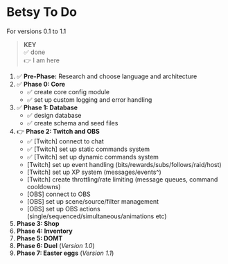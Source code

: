 # Betsy To Do

For versions 0.1 to 1.1

> **KEY**  
> ✅ done  
> 👉 I am here  

1. ✅ **Pre-Phase:** Research and choose language and architecture
2. ✅ **Phase 0: Core**
    - ✅ create core config module
    - ✅ set up custom logging and error handling
3. ✅ **Phase 1: Database**
    - ✅ design database
    - ✅ create schema and seed files
4. 👉 **Phase 2: Twitch and OBS**
    - ✅ [Twitch] connect to chat
    - ✅ [Twitch] set up static commands system
    - ✅ [Twitch] set up dynamic commands system
    - [Twitch] set up event handling (bits/rewards/subs/follows/raid/host)
    - [Twitch] set up XP system (messages/events^)
    - [Twitch] create throttling/rate limiting (message queues, command cooldowns)
    - [OBS] connect to OBS
    - [OBS] set up scene/source/filter management
    - [OBS] set up OBS actions (single/sequenced/simultaneous/animations etc)
5. **Phase 3: Shop**
6. **Phase 4: Inventory**
7. **Phase 5: DOMT**
8. **Phase 6: Duel** (_Version 1.0_)
9. **Phase 7: Easter eggs** (_Version 1.1_)